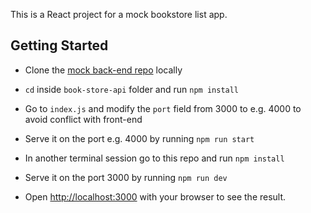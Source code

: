 This is a React project for a mock bookstore list app.

## Getting Started

- Clone the [mock back-end repo](https://github.com/squirro/frontend-coding-challenge.git) locally
- `cd` inside `book-store-api` folder and run `npm install`
- Go to `index.js` and modify the `port` field from 3000 to e.g. 4000 to avoid conflict with front-end
- Serve it on the port e.g. 4000 by running `npm run start`

- In another terminal session go to this repo and run `npm install`
- Serve it on the port 3000 by running `npm run dev`

- Open [http://localhost:3000](http://localhost:3000) with your browser to see the result.
